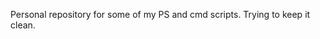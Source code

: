 Personal repository for some of my PS and cmd scripts.
Trying to keep it clean.

<!---
ylob/ylob is a ✨ special ✨ repository because its `README.md` (this file) appears on your GitHub profile.
You can click the Preview link to take a look at your changes.
--->
